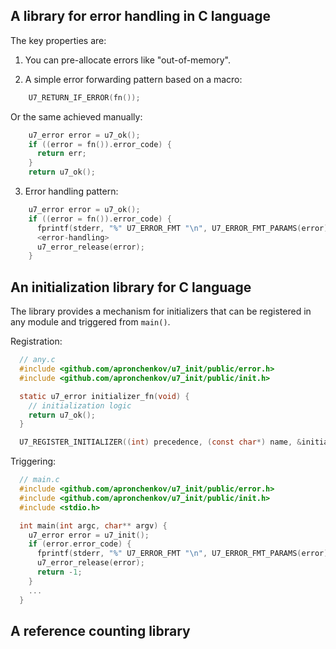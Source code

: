 ## A library for error handling in C language

The key properties are:

1. You can pre-allocate errors like "out-of-memory".

2. A simple error forwarding pattern based on a macro:
```c
    U7_RETURN_IF_ERROR(fn());
```

Or the same achieved manually:
```c
    u7_error error = u7_ok();
    if ((error = fn()).error_code) {
      return err;
    }
    return u7_ok();
```

3. Error handling pattern:
```c
    u7_error error = u7_ok();
    if ((error = fn()).error_code) {
      fprintf(stderr, "%" U7_ERROR_FMT "\n", U7_ERROR_FMT_PARAMS(error));
      <error-handling>
      u7_error_release(error);
    }
```


## An initialization library for C language

The library provides a mechanism for initializers that can be registered in any module and triggered from `main()`.

Registration:
```c
  // any.c
  #include <github.com/apronchenkov/u7_init/public/error.h>
  #include <github.com/apronchenkov/u7_init/public/init.h>

  static u7_error initializer_fn(void) {
    // initialization logic
    return u7_ok();
  }

  U7_REGISTER_INITIALIZER((int) precedence, (const char*) name, &initializer_fn)
```

Triggering:
```c
  // main.c
  #include <github.com/apronchenkov/u7_init/public/error.h>
  #include <github.com/apronchenkov/u7_init/public/init.h>
  #include <stdio.h>

  int main(int argc, char** argv) {
    u7_error error = u7_init();
    if (error.error_code) {
      fprintf(stderr, "%" U7_ERROR_FMT "\n", U7_ERROR_FMT_PARAMS(error));
      u7_error_release(error);
      return -1;
    }
    ...
  }
```


## A reference counting library
